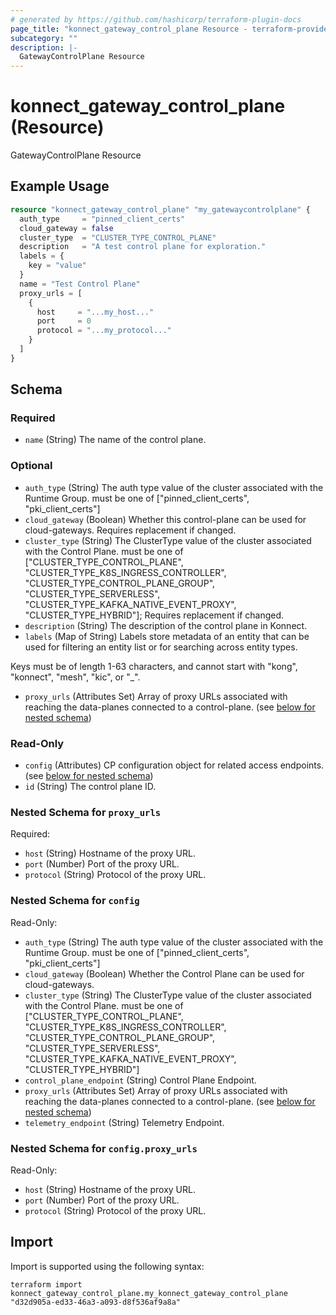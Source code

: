 ```yaml
---
# generated by https://github.com/hashicorp/terraform-plugin-docs
page_title: "konnect_gateway_control_plane Resource - terraform-provider-konnect"
subcategory: ""
description: |-
  GatewayControlPlane Resource
---
```


# konnect_gateway_control_plane (Resource)

GatewayControlPlane Resource

## Example Usage

```terraform
resource "konnect_gateway_control_plane" "my_gatewaycontrolplane" {
  auth_type     = "pinned_client_certs"
  cloud_gateway = false
  cluster_type  = "CLUSTER_TYPE_CONTROL_PLANE"
  description   = "A test control plane for exploration."
  labels = {
    key = "value"
  }
  name = "Test Control Plane"
  proxy_urls = [
    {
      host     = "...my_host..."
      port     = 0
      protocol = "...my_protocol..."
    }
  ]
}
```

<!-- schema generated by tfplugindocs -->
## Schema

### Required

- `name` (String) The name of the control plane.

### Optional

- `auth_type` (String) The auth type value of the cluster associated with the Runtime Group. must be one of ["pinned_client_certs", "pki_client_certs"]
- `cloud_gateway` (Boolean) Whether this control-plane can be used for cloud-gateways. Requires replacement if changed.
- `cluster_type` (String) The ClusterType value of the cluster associated with the Control Plane. must be one of ["CLUSTER_TYPE_CONTROL_PLANE", "CLUSTER_TYPE_K8S_INGRESS_CONTROLLER", "CLUSTER_TYPE_CONTROL_PLANE_GROUP", "CLUSTER_TYPE_SERVERLESS", "CLUSTER_TYPE_KAFKA_NATIVE_EVENT_PROXY", "CLUSTER_TYPE_HYBRID"]; Requires replacement if changed.
- `description` (String) The description of the control plane in Konnect.
- `labels` (Map of String) Labels store metadata of an entity that can be used for filtering an entity list or for searching across entity types. 

Keys must be of length 1-63 characters, and cannot start with "kong", "konnect", "mesh", "kic", or "_".
- `proxy_urls` (Attributes Set) Array of proxy URLs associated with reaching the data-planes connected to a control-plane. (see [below for nested schema](#nestedatt--proxy_urls))

### Read-Only

- `config` (Attributes) CP configuration object for related access endpoints. (see [below for nested schema](#nestedatt--config))
- `id` (String) The control plane ID.

<a id="nestedatt--proxy_urls"></a>
### Nested Schema for `proxy_urls`

Required:

- `host` (String) Hostname of the proxy URL.
- `port` (Number) Port of the proxy URL.
- `protocol` (String) Protocol of the proxy URL.


<a id="nestedatt--config"></a>
### Nested Schema for `config`

Read-Only:

- `auth_type` (String) The auth type value of the cluster associated with the Runtime Group. must be one of ["pinned_client_certs", "pki_client_certs"]
- `cloud_gateway` (Boolean) Whether the Control Plane can be used for cloud-gateways.
- `cluster_type` (String) The ClusterType value of the cluster associated with the Control Plane. must be one of ["CLUSTER_TYPE_CONTROL_PLANE", "CLUSTER_TYPE_K8S_INGRESS_CONTROLLER", "CLUSTER_TYPE_CONTROL_PLANE_GROUP", "CLUSTER_TYPE_SERVERLESS", "CLUSTER_TYPE_KAFKA_NATIVE_EVENT_PROXY", "CLUSTER_TYPE_HYBRID"]
- `control_plane_endpoint` (String) Control Plane Endpoint.
- `proxy_urls` (Attributes Set) Array of proxy URLs associated with reaching the data-planes connected to a control-plane. (see [below for nested schema](#nestedatt--config--proxy_urls))
- `telemetry_endpoint` (String) Telemetry Endpoint.

<a id="nestedatt--config--proxy_urls"></a>
### Nested Schema for `config.proxy_urls`

Read-Only:

- `host` (String) Hostname of the proxy URL.
- `port` (Number) Port of the proxy URL.
- `protocol` (String) Protocol of the proxy URL.

## Import

Import is supported using the following syntax:

```shell
terraform import konnect_gateway_control_plane.my_konnect_gateway_control_plane "d32d905a-ed33-46a3-a093-d8f536af9a8a"
```
